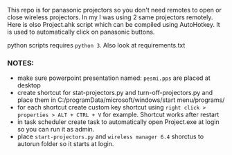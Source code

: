 This repo is for panasonic projectors so you don't need remotes to open or close wireless projectors. In my I was using 2 same projectors remotely. Here is olso Project.ahk script which can be compiled using AutoHotkey. It is used to automatically click on panasonic buttons.

python scripts requires ```python 3```. Also look at requirements.txt


### NOTES:
* make sure powerpoint presentation named:  `pesmi.pps` are placed at desktop
* create shortcut for stat-projectors.py and turn-off-projectors.py and place them in C:/programData/microsoft/windows/start menu/programs/
* for each shortcut create custom key shortcut using `right click > properties > ALT + CTRL + V` for example. Shortcut works after restart
* in task scheduler create task to automatically open Project.exe at login so you can run it as admin.
* place `start-projectors.py` and `wireless manager 6.4` shorctus to autorun folder so it starts at login.
